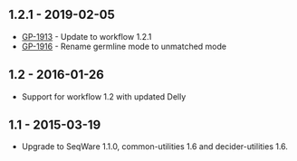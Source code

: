 ## 1.2.1 - 2019-02-05
- [GP-1913](https://jira.oicr.on.ca/browse/GP-1913) - Update to workflow 1.2.1
- [GP-1916](https://jira.oicr.on.ca/browse/GP-1916) - Rename germline mode to unmatched mode
## 1.2 - 2016-01-26
- Support for workflow 1.2 with updated Delly
## 1.1 - 2015-03-19
- Upgrade to SeqWare 1.1.0, common-utilities 1.6 and decider-utilities 1.6.
